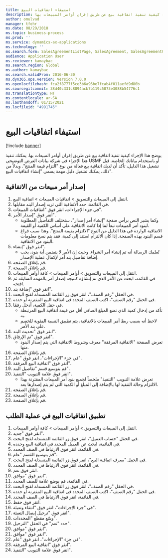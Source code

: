 ```yaml
---
title: استيفاء اتفاقيات البيع
description: يوضح هذا الإجراء كيفية تنفيذ اتفاقية بيع عن طريق إقران أوامر المبيعات بها.
author: omulvad
manager: tfehr
ms.date: 08/29/2018
ms.topic: business-process
ms.prod: ''
ms.service: dynamics-ax-applications
ms.technology: ''
ms.search.form: SalesAgreementListPage, SalesAgreement, SalesAgreementGenerateReleaseOrder, SalesTableListPage, SalesTable, AgreementLine, SalesCreateOrder,  SalesEditLines, SalesAgreementHistory
audience: Application User
ms.reviewer: kamaybac
ms.search.region: Global
ms.author: kamaybac
ms.search.validFrom: 2016-06-30
ms.dyn365.ops.version: Version 7.0.0
ms.openlocfilehash: fca2f8777f5ce3b6a96be7fcab4f011aefd9d80b
ms.sourcegitcommit: 38d40c331c8894acb7b119c5073e3088b54776c1
ms.translationtype: HT
ms.contentlocale: ar-SA
ms.lasthandoff: 01/15/2021
ms.locfileid: "4991745"
---
```

# <a name="fulfill-sales-agreements"></a>استيفاء اتفاقيات البيع

[!include [banner](../../includes/banner.md)]

يوضح هذا الإجراء كيفية تنفيذ اتفاقية بيع عن طريق إقران أوامر المبيعات بها. يمكنك تنفيذ هذا الإجراء في شركة بيانات العرض التوضيحي USMF أو باستخدام بياناتك الخاصة. قبل تشغيل هذا الدليل، تأكد أن لديك اتفاقية بيع فعالة من نوع "التزام قيمة المنتج". وبدلاً من ذلك، يمكنك تشغيل دليل مهمة يسمى "إنشاء اتفاقيات البيع".  




## <a name="release-a-sales-order-from-the-agreement"></a>إصدار أمر مبيعات من الاتفاقية
1. انتقل إلى المبيعات والتسويق > اتفاقيات المبيعات > اتفاقية البيع.
2. في القائمة، حدد الاتفاقية التي تريد إصدار البند مقابلها.
3. في جزء الإجراءات، انقر فوق "اتفاقيات المبيعات".
4. انقر فوق "إصدار الأمر".
    * وكما يشير النص برأس صفحة "إنشاء أمر إصدار"، ستختلف التفاصيل المطلوبة لبنود أمر المبيعات تبعاً لما إذا كانت الاتفاقية على أساس الكمية أو القيمة.  
    * الاتفاقية الواردة في هذا الدليل من النوع "الالتزام بقيمة المنتج". وهذا سبب فراغ قسم البنود بهذه الصفحة. إذا كان الالتزام استند إلى كمية، فقد يتم نسخ معلومات البنود من الاتفاقية.  
5. انقر فوق "إنشاء".
    * تُعلمك الرسالة أنه تم إنشاء أمر الشراء. وحيث إن الأمر لا يتضمن أية بنود، يجب إضافة تفاصيل بند أمر لإكمال عملية الإصدار.   
6. قم بإغلاق الصفحة.
7. قم بإغلاق الصفحة.
8. انتقل إلى المبيعات والتسويق > أوامر المبيعات > كافة أوامر المبيعات.
9. في القائمة، ابحث عن الأمر الذي تم إنشاؤه كنتيجة إصدار أمر بالمهمة السابقة ثم افتحه.
10. انقر فوق "إضافة بند".
11. في الحقل "رقم الصنف"، انقر فوق زر القائمة المنسدلة لفتح البحث.
12. في الحقل "رقم الصنف"، اكتب الصنف المحدد في اتفاقية البيع المقترنة أو حدده.
13. في حقل الكمية، أدخل رقمًا.
    * تأكد من إدخال كمية الذي تضع المبلغ الصافي أقل من قيمة اتفاقية البيع المرتبطة به.  
    * لاحظ أنه بسبب ربط أمر المبيعات بالاتفاقية، يتم تطبيق النسبة المئوية للخصم على بند الأمر.  
14. انقر فوق "تحديث البند".
15. انقر فوق "تم الإرفاق".
    * تعرض الصفحة "الاتفاقية المرفقة" معرف وشروط الاتفاقية التي يتم إصدار البنود منها.  
16. قم بإغلاق الصفحة.
17. في جزء "الإجراءات"، انقر فوق "عام".
18. انقر فوق "اتفاقية البيع المرفقة".
19. قم بتوسيع قسم "تفاصيل البند".
20. انقر فوق علامة التبويب "التنفيذ".
    * تعرض علامة التبويب "التنفيذ" ملخصاً لجميع بنود أمر المبيعات المقترنة بهذا الالتزام وحالة التنفيذ لها بالإضافة إلى المبلغ أو الكمية التي لم يتم إصدارها بعد.   
21. قم بإغلاق الصفحة.
22. قم بإغلاق الصفحة.
23. قم بإغلاق الصفحة.

## <a name="apply-sales-agreement-in-the-order-process"></a>تطبيق اتفاقيات البيع في عملية الطلب
1. انتقل إلى المبيعات والتسويق > أوامر المبيعات > كافة أوامر المبيعات.
2. انقر فوق "جديد".
3. في الحقل "حساب العميل"، انقر فوق زر القائمة المنسدلة لفتح البحث.
4. في القائمة، ابحث عن العميل المحدد في اتفاقية البيع وحدده.
5. في القائمة، انقر فوق الارتباط في الصف المحدد.
6. قم بتوسيع القسم "عام".
7. في الحقل "معرف اتفاقية البيع"، انقر فوق زر القائمة المنسدلة لفتح البحث.
8. في القائمة، انقر فوق الارتباط في الصف المحدد.
9. انقر فوق نعم.
10. انقر فوق "موافق".
11. في القائمة، قم بوضع علامة للصف المحدد.
12. في الحقل "رقم الصنف"، انقر فوق زر القائمة المنسدلة لفتح البحث.
13. في الحقل "رقم الصنف"، اكتب الصنف المحدد في اتفاقية البيع المقترنة أو حدده.
14. في القائمة، انقر فوق الارتباط في الصف المحدد.
15. انقر فوق حفظ.
16. في "جزء الإجراءات"، انقر فوق "انتقاء وتعبئة‬".
17. انقر فوق "ترحيل إيصال التعبئة".
18. وسّع مقطع "المحددات".
19. حدد "نعم" في الحقل "الترحيل".
20. انقر فوق "موافق".
21. انقر فوق "موافق".
22. في جزء "الإجراءات"، انقر فوق "عام".
23. انقر فوق "اتفاقية البيع المرفقة".
24. انقر فوق علامة التبويب "التنفيذ".

